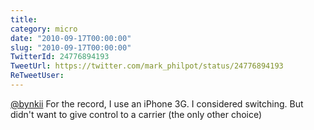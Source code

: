 ```yaml
---
title: 
category: micro
date: "2010-09-17T00:00:00"
slug: "2010-09-17T00:00:00"
TwitterId: 24776894193
TweetUrl: https://twitter.com/mark_philpot/status/24776894193
ReTweetUser: 
---
```


[@bynkii](https://twitter.com/bynkii) For the record, I use an iPhone 3G. I considered switching. But didn't want to give control to a carrier (the only other choice)
